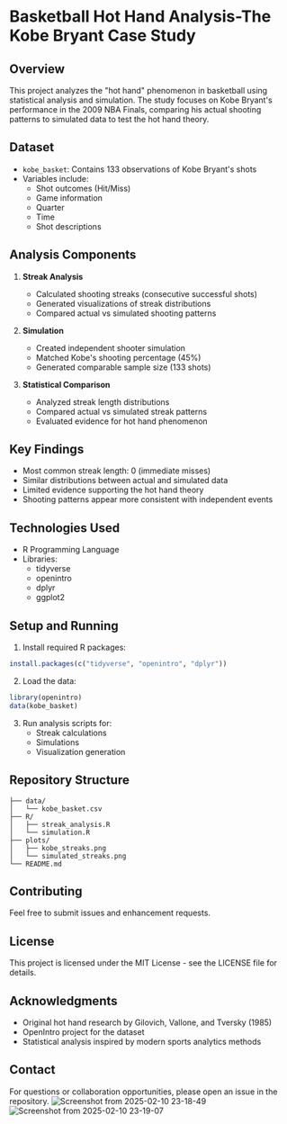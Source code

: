 
# Basketball Hot Hand Analysis-The Kobe Bryant Case Study

## Overview
This project analyzes the "hot hand" phenomenon in basketball using statistical analysis and simulation. The study focuses on Kobe Bryant's performance in the 2009 NBA Finals, comparing his actual shooting patterns to simulated data to test the hot hand theory.

## Dataset
- `kobe_basket`: Contains 133 observations of Kobe Bryant's shots
- Variables include:
  - Shot outcomes (Hit/Miss)
  - Game information
  - Quarter
  - Time
  - Shot descriptions

## Analysis Components
1. **Streak Analysis**
   - Calculated shooting streaks (consecutive successful shots)
   - Generated visualizations of streak distributions
   - Compared actual vs simulated shooting patterns

2. **Simulation**
   - Created independent shooter simulation
   - Matched Kobe's shooting percentage (45%)
   - Generated comparable sample size (133 shots)

3. **Statistical Comparison**
   - Analyzed streak length distributions
   - Compared actual vs simulated streak patterns
   - Evaluated evidence for hot hand phenomenon

## Key Findings
- Most common streak length: 0 (immediate misses)
- Similar distributions between actual and simulated data
- Limited evidence supporting the hot hand theory
- Shooting patterns appear more consistent with independent events

## Technologies Used
- R Programming Language
- Libraries:
  - tidyverse
  - openintro
  - dplyr
  - ggplot2

## Setup and Running
1. Install required R packages:
```R
install.packages(c("tidyverse", "openintro", "dplyr"))
```

2. Load the data:
```R
library(openintro)
data(kobe_basket)
```

3. Run analysis scripts for:
   - Streak calculations
   - Simulations
   - Visualization generation

## Repository Structure
```
├── data/
│   └── kobe_basket.csv
├── R/
│   ├── streak_analysis.R
│   └── simulation.R
├── plots/
│   ├── kobe_streaks.png
│   └── simulated_streaks.png
└── README.md
```

## Contributing
Feel free to submit issues and enhancement requests.

## License
This project is licensed under the MIT License - see the LICENSE file for details.

## Acknowledgments
- Original hot hand research by Gilovich, Vallone, and Tversky (1985)
- OpenIntro project for the dataset
- Statistical analysis inspired by modern sports analytics methods

## Contact
For questions or collaboration opportunities, please open an issue in the repository.
![Screenshot from 2025-02-10 23-18-49](https://github.com/user-attachments/assets/569dc3ae-f722-4d3f-ac17-07a3e5331fdd)
![Screenshot from 2025-02-10 23-19-07](https://github.com/user-attachments/assets/d9951566-070a-4bbe-8ce4-3e7a7419a2dd)

